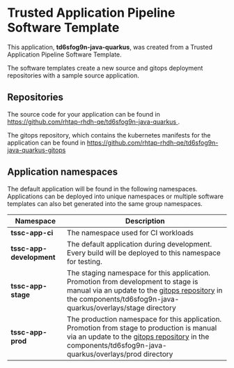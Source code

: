 # Trusted Application Pipeline Software Template

This application, **td6sfog9n-java-quarkus**, was created from a Trusted Application Pipeline Software Template.

The software templates create a new source and gitops deployment repositories with a sample source application. 

## Repositories

The source code for your application can be found in [https://github.com/rhtap-rhdh-qe/td6sfog9n-java-quarkus ](https://github.com/rhtap-rhdh-qe/td6sfog9n-java-quarkus ).
 
The gitops repository, which contains the kubernetes manifests for the application can be found in 
[https://github.com/rhtap-rhdh-qe/td6sfog9n-java-quarkus-gitops ](https://github.com/rhtap-rhdh-qe/td6sfog9n-java-quarkus-gitops ) 

## Application namespaces 

The default application will be found in the following namespaces. Applications can be deployed into unique namespaces or multiple software templates can also bet generated into the same group namespaces.  

|  Namespace   |  Description   |  
| -------- | -------- |
| **tssc-app-ci** | The namespace used for CI workloads |
| **tssc-app-development** | The default application during development. Every build will be deployed to this namespace for testing. |
| **tssc-app-stage** | The staging namespace for this application. Promotion from development to stage is manual via an update to the [gitops repository](https://github.com/rhtap-rhdh-qe/td6sfog9n-java-quarkus-gitops ) in the components/td6sfog9n-java-quarkus/overlays/stage directory |
| **tssc-app-prod** | The production namespace for this application. Promotion from stage to production is manual via an update to the [gitops repository](https://github.com/rhtap-rhdh-qe/td6sfog9n-java-quarkus-gitops ) in the components/td6sfog9n-java-quarkus/overlays/prod directory |